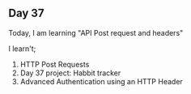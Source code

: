 ## Day 37

Today, I am learning "API Post request and headers"

I learn't;

1. HTTP Post Requests
2. Day 37 project: Habbit tracker
3. Advanced Authentication using an HTTP Header
